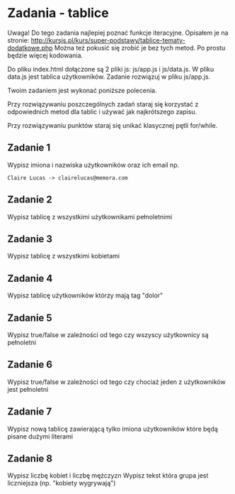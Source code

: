 # Zadania - tablice

Uwaga! Do tego zadania najlepiej poznać funkcje iteracyjne. Opisałem je na stronie:
http://kursjs.pl/kurs/super-podstawy/tablice-tematy-dodatkowe.php
Można też pokusić się zrobić je bez tych metod. Po prostu będzie więcej kodowania.


Do pliku index.html dołączone są 2 pliki js: js/app.js i js/data.js. W pliku data.js jest tablica użytkowników. Zadanie rozwiązuj w pliku js/app.js.

Twoim zadaniem jest wykonać poniższe polecenia.

Przy rozwiązywaniu poszczególnych zadań staraj się korzystać z odpowiednich metod dla tablic i używać jak najkrótszego zapisu.

Przy rozwiązywaniu punktów staraj się unikać klasycznej pętli for/while.

## Zadanie 1
Wypisz imiona i nazwiska użytkowników oraz ich email np.

```
Claire Lucas -> clairelucas@memora.com
```

## Zadanie 2
Wypisz tablicę z wszystkimi użytkownikami pełnoletnimi

## Zadanie 3
Wypisz tablicę z wszystkimi kobietami

## Zadanie 4
Wypisz tablicę użytkowników którzy mają tag "dolor"


## Zadanie 5
Wypisz true/false w zależności od tego czy wszyscy użytkownicy są pełnoletni


## Zadanie 6
Wypisz true/false w zależności od tego czy chociaż jeden z użytkowników jest pełnoletni

## Zadanie 7
Wypisz nową tablicę zawierającą tylko imiona użytkowników które będą pisane dużymi literami

## Zadanie 8
Wypisz liczbę kobiet i liczbę mężczyzn
Wypisz tekst która grupa jest liczniejsza (np. "kobiety wygrywają")